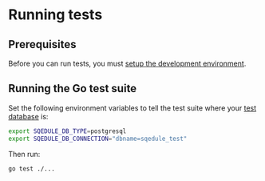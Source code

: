 # Running tests

## Prerequisites

Before you can run tests, you must [setup the development environment](dev-env-setup.md).

## Running the Go test suite

Set the following environment variables to tell the test suite where your [test database](dev-env-setup.md) is:

~~~bash
export SQEDULE_DB_TYPE=postgresql
export SQEDULE_DB_CONNECTION="dbname=sqedule_test"
~~~

Then run:

~~~bash
go test ./...
~~~
